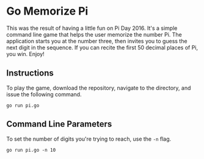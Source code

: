 # Go Memorize Pi
This was the result of having a little fun on Pi Day 2016.  It's a simple command line game that helps the user memorize the number Pi.  The application starts you at the number three, then invites you to guess the next digit in the sequence.  If you can recite the first 50 decimal places of Pi, you win.  Enjoy!

## Instructions
To play the game, download the repository, navigate to the directory, and issue the following command.
```
go run pi.go
```

## Command Line Parameters
To set the number of digits you're trying to reach, use the `-n` flag.
```
go run pi.go -n 10
```
